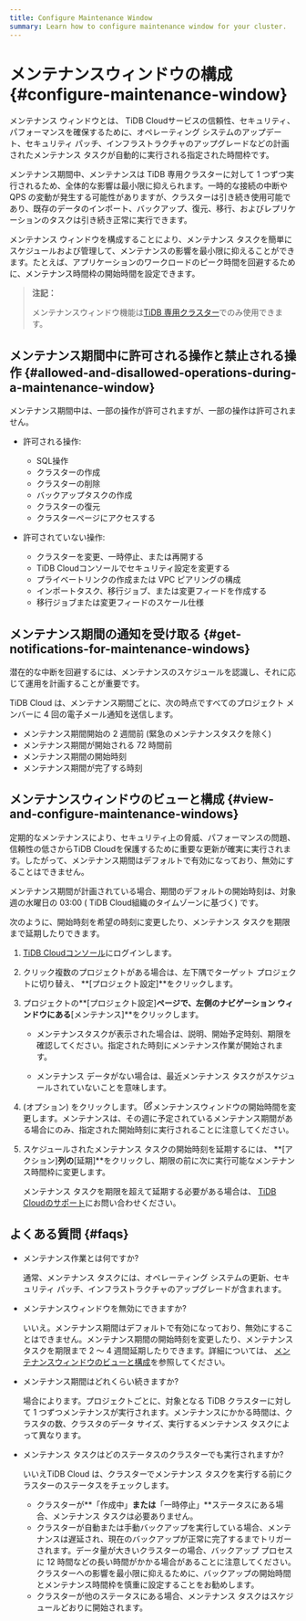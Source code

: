 ```yaml
---
title: Configure Maintenance Window
summary: Learn how to configure maintenance window for your cluster.
---
```


# メンテナンスウィンドウの構成 {#configure-maintenance-window}

メンテナンス ウィンドウとは、 TiDB Cloudサービスの信頼性、セキュリティ、パフォーマンスを確保するために、オペレーティング システムのアップデート、セキュリティ パッチ、インフラストラクチャのアップグレードなどの計画されたメンテナンス タスクが自動的に実行される指定された時間枠です。

メンテナンス期間中、メンテナンスは TiDB 専用クラスターに対して 1 つずつ実行されるため、全体的な影響は最小限に抑えられます。一時的な接続の中断や QPS の変動が発生する可能性がありますが、クラスターは引き続き使用可能であり、既存のデータのインポート、バックアップ、復元、移行、およびレプリケーションのタスクは引き続き正常に実行できます。

メンテナンス ウィンドウを構成することにより、メンテナンス タスクを簡単にスケジュールおよび管理して、メンテナンスの影響を最小限に抑えることができます。たとえば、アプリケーションのワークロードのピーク時間を回避するために、メンテナンス時間枠の開始時間を設定できます。

> **注記：**
>
> メンテナンスウィンドウ機能は[TiDB 専用クラスター](/tidb-cloud/select-cluster-tier.md#tidb-dedicated)でのみ使用できます。

## メンテナンス期間中に許可される操作と禁止される操作 {#allowed-and-disallowed-operations-during-a-maintenance-window}

メンテナンス期間中は、一部の操作が許可されますが、一部の操作は許可されません。

-   許可される操作:

    -   SQL操作
    -   クラスターの作成
    -   クラスターの削除
    -   バックアップタスクの作成
    -   クラスターの復元
    -   クラスターページにアクセスする

-   許可されていない操作:

    -   クラスターを変更、一時停止、または再開する
    -   TiDB Cloudコンソールでセキュリティ設定を変更する
    -   プライベートリンクの作成または VPC ピアリングの構成
    -   インポートタスク、移行ジョブ、または変更フィードを作成する
    -   移行ジョブまたは変更フィードのスケール仕様

## メンテナンス期間の通知を受け取る {#get-notifications-for-maintenance-windows}

潜在的な中断を回避するには、メンテナンスのスケジュールを認識し、それに応じて運用を計画することが重要です。

TiDB Cloud は、メンテナンス期間ごとに、次の時点ですべてのプロジェクト メンバーに 4 回の電子メール通知を送信します。

-   メンテナンス期間開始の 2 週間前 (緊急のメンテナンスタスクを除く)
-   メンテナンス期間が開始される 72 時間前
-   メンテナンス期間の開始時刻
-   メンテナンス期間が完了する時刻

## メンテナンスウィンドウのビューと構成 {#view-and-configure-maintenance-windows}

定期的なメンテナンスにより、セキュリティ上の脅威、パフォーマンスの問題、信頼性の低さからTiDB Cloudを保護するために重要な更新が確実に実行されます。したがって、メンテナンス期間はデフォルトで有効になっており、無効にすることはできません。

メンテナンス期間が計画されている場合、期間のデフォルトの開始時刻は、対象週の水曜日の 03:00 ( TiDB Cloud組織のタイムゾーンに基づく) です。

次のように、開始時刻を希望の時刻に変更したり、メンテナンス タスクを期限まで延期したりできます。

1.  [TiDB Cloudコンソール](https://tidbcloud.com)にログインします。

2.  クリック<mdsvgicon name="icon-left-projects">複数のプロジェクトがある場合は、左下隅でターゲット プロジェクトに切り替え、 **[プロジェクト設定]**をクリックします。</mdsvgicon>

3.  プロジェクトの**[プロジェクト設定]**ページで、左側のナビゲーション ウィンドウにある**[メンテナンス]**をクリックします。

    -   メンテナンスタスクが表示された場合は、説明、開始予定時刻、期限を確認してください。指定された時刻にメンテナンス作業が開始されます。

    -   メンテナンス データがない場合は、最近メンテナンス タスクがスケジュールされていないことを意味します。

4.  (オプション) をクリックします。 <svg width="15" height="15" viewBox="0 0 24 24" fill="none" xmlns="http://www.w3.org/2000/svg" class="mantine-1o1jehl"><path d="M11 3.99998H6.8C5.11984 3.99998 4.27976 3.99998 3.63803 4.32696C3.07354 4.61458 2.6146 5.07353 2.32698 5.63801C2 6.27975 2 7.11983 2 8.79998V17.2C2 18.8801 2 19.7202 2.32698 20.362C2.6146 20.9264 3.07354 21.3854 3.63803 21.673C4.27976 22 5.11984 22 6.8 22H15.2C16.8802 22 17.7202 22 18.362 21.673C18.9265 21.3854 19.3854 20.9264 19.673 20.362C20 19.7202 20 18.8801 20 17.2V13M7.99997 16H9.67452C10.1637 16 10.4083 16 10.6385 15.9447C10.8425 15.8957 11.0376 15.8149 11.2166 15.7053C11.4184 15.5816 11.5914 15.4086 11.9373 15.0627L21.5 5.49998C22.3284 4.67156 22.3284 3.32841 21.5 2.49998C20.6716 1.67156 19.3284 1.67155 18.5 2.49998L8.93723 12.0627C8.59133 12.4086 8.41838 12.5816 8.29469 12.7834C8.18504 12.9624 8.10423 13.1574 8.05523 13.3615C7.99997 13.5917 7.99997 13.8363 7.99997 14.3255V16Z" stroke="currentColor" stroke-width="2" stroke-linecap="round" stroke-linejoin="round"></path></svg>メンテナンスウィンドウの開始時間を変更します。メンテナンスは、その週に予定されているメンテナンス期間がある場合にのみ、指定された開始時刻に実行されることに注意してください。

5.  スケジュールされたメンテナンス タスクの開始時刻を延期するには、 **[アクション]**列の**[延期]**をクリックし、期限の前に次に実行可能なメンテナンス時間枠に変更します。

    メンテナンス タスクを期限を超えて延期する必要がある場合は、 [TiDB Cloudのサポート](/tidb-cloud/tidb-cloud-support.md#tidb-cloud-support)にお問い合わせください。

## よくある質問 {#faqs}

-   メンテナンス作業とは何ですか?

    通常、メンテナンス タスクには、オペレーティング システムの更新、セキュリティ パッチ、インフラストラクチャのアップグレードが含まれます。

-   メンテナンスウィンドウを無効にできますか?

    いいえ。メンテナンス期間はデフォルトで有効になっており、無効にすることはできません。メンテナンス期間の開始時刻を変更したり、メンテナンス タスクを期限まで 2 ～ 4 週間延期したりできます。詳細については、 [メンテナンスウィンドウのビューと構成](#view-and-configure-maintenance-windows)を参照してください。

-   メンテナンス期間はどれくらい続きますか?

    場合によります。プロジェクトごとに、対象となる TiDB クラスターに対して 1 つずつメンテナンスが実行されます。メンテナンスにかかる時間は、クラスタの数、クラスタのデータ サイズ、実行するメンテナンス タスクによって異なります。

-   メンテナンス タスクはどのステータスのクラスターでも実行されますか?

    いいえTiDB Cloud は、クラスターでメンテナンス タスクを実行する前にクラスターのステータスをチェックします。

    -   クラスターが**「作成中」**または**「一時停止」**ステータスにある場合、メンテナンス タスクは必要ありません。
    -   クラスターが自動または手動バックアップを実行している場合、メンテナンスは遅延され、現在のバックアップが正常に完了するまでトリガーされます。データ量が大きいクラスターの場合、バックアップ プロセスに 12 時間などの長い時間がかかる場合があることに注意してください。クラスターへの影響を最小限に抑えるために、バックアップの開始時間とメンテナンス時間枠を慎重に設定することをお勧めします。
    -   クラスターが他のステータスにある場合、メンテナンス タスクはスケジュールどおりに開始されます。
